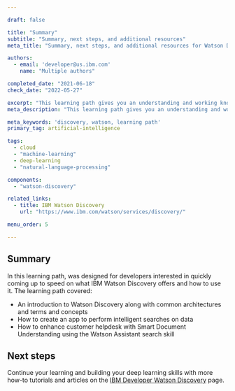 ```yaml
---

draft: false

title: "Summary"
subtitle: "Summary, next steps, and additional resources"
meta_title: "Summary, next steps, and additional resources for Watson Discovery"

authors:
  - email: 'developer@us.ibm.com'
    name: "Multiple authors"

completed_date: "2021-06-18"
check_date: "2022-05-27"

excerpt: "This learning path gives you an understanding and working knowledge of Watson Discovery. It explains the basics of Discovery and guides you through creating your own apps."
meta_description: "This learning path gives you an understanding and working knowledge of Watson Discovery. It explains the basics of Discovery and guides you through creating your own apps."

meta_keywords: 'discovery, watson, learning path'
primary_tag: artificial-intelligence

tags:
  - cloud
  - "machine-learning"
  - deep-learning
  - "natural-language-processing"

components:
  - "watson-discovery"

related_links:
  - title: IBM Watson Discovery
    url: "https://www.ibm.com/watson/services/discovery/"

menu_order: 5

---
```


## Summary

In this learning path, was designed for developers interested in quickly coming up to speed on what IBM Watson Discovery offers and how to use it. The learning path covered:

* An introduction to Watson Discovery along with common architectures and terms and concepts
* How to create an app to perform intelligent searches on data
* How to enhance customer helpdesk with Smart Document Understanding using the Watson Assistant search skill

## Next steps

Continue your learning and building your deep learning skills with more how-to tutorials and articles on the [IBM Developer Watson Discovery](/components/watson-discovery/) page.
